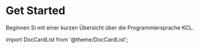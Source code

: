 # Get Started

Beginnen Si mit einer kurzen Übersicht über die Programmiersprache KCL.

import DocCardList from '@theme/DocCardList';

<DocCardList />
